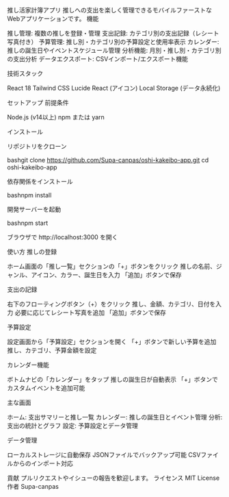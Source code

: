 推し活家計簿アプリ
推しへの支出を楽しく管理できるモバイルファーストなWebアプリケーションです。
機能

推し管理: 複数の推しを登録・管理
支出記録: カテゴリ別の支出記録（レシート写真付き）
予算管理: 推し別・カテゴリ別の予算設定と使用率表示
カレンダー: 推しの誕生日やイベントスケジュール管理
分析機能: 月別・推し別・カテゴリ別の支出分析
データエクスポート: CSVインポート/エクスポート機能

技術スタック

React 18
Tailwind CSS
Lucide React (アイコン)
Local Storage (データ永続化)

セットアップ
前提条件

Node.js (v14以上)
npm または yarn

インストール

リポジトリをクローン

bashgit clone https://github.com/Supa-canpas/oshi-kakeibo-app.git
cd oshi-kakeibo-app

依存関係をインストール

bashnpm install

開発サーバーを起動

bashnpm start

ブラウザで http://localhost:3000 を開く

使い方
推しの登録

ホーム画面の「推し一覧」セクションの「+」ボタンをクリック
推しの名前、ジャンル、アイコン、カラー、誕生日を入力
「追加」ボタンで保存

支出の記録

右下のフローティングボタン（+）をクリック
推し、金額、カテゴリ、日付を入力
必要に応じてレシート写真を追加
「追加」ボタンで保存

予算設定

設定画面から「予算設定」セクションを開く
「+」ボタンで新しい予算を追加
推し、カテゴリ、予算金額を設定

カレンダー機能

ボトムナビの「カレンダー」をタップ
推しの誕生日が自動表示
「+」ボタンでカスタムイベントを追加可能

主な画面

ホーム: 支出サマリーと推し一覧
カレンダー: 推しの誕生日とイベント管理
分析: 支出の統計とグラフ
設定: 予算設定とデータ管理

データ管理

ローカルストレージに自動保存
JSONファイルでバックアップ可能
CSVファイルからのインポート対応

貢献
プルリクエストやイシューの報告を歓迎します。
ライセンス
MIT License
作者
Supa-canpas